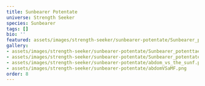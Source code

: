 ```yaml
---
title: Sunbearer Potentate
universe: Strength Seeker
species: Sunbearer
tags: []
bio: ''
featured: assets/images/strength-seeker/sunbearer-potentate/Sunbearer_potenttaet.png
gallery:
- assets/images/strength-seeker/sunbearer-potentate/Sunbearer_potenttaet.png
- assets/images/strength-seeker/sunbearer-potentate/Sunbearer_potentate.png
- assets/images/strength-seeker/sunbearer-potentate/abdom_vs_the_sunf.png
- assets/images/strength-seeker/sunbearer-potentate/abdomVSaMF.png
order: 8
---
```

